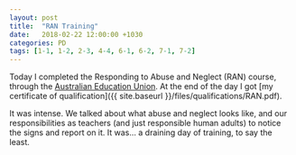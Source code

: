 ```yaml
---
layout: post
title:  "RAN Training"
date:   2018-02-22 12:00:00 +1030
categories: PD
tags: [1-1, 1-2, 2-3, 4-4, 6-1, 6-2, 7-1, 7-2]
---
```


Today I completed the Responding to Abuse and Neglect (RAN) course, through the [Australian Education Union](https://www.aeusa.asn.au/). 
At the end of the day I got [my certificate of qualification]({{ site.baseurl }}/files/qualifications/RAN.pdf). 

It was intense. We talked about what abuse and neglect looks like, and our responsibilities as teachers (and just responsible human adults) to notice the signs and report on it. It was... a draining day of training, to say the least.




